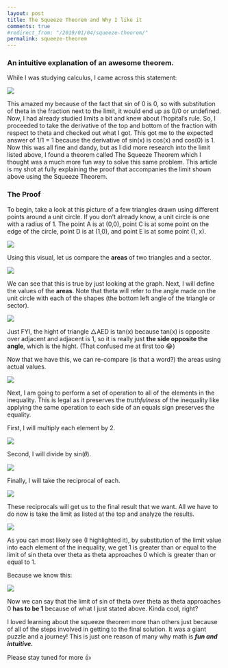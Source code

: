 ```yaml
---
layout: post
title: The Squeeze Theorem and Why I like it
comments: true
#redirect_from: "/2019/01/04/squeeze-theorem/"
permalink: squeeze-theorem
---
```


### An intuitive explanation of an awesome theorem.

While I was studying calculus, I came across this statement:

![](https://cdn-images-1.medium.com/max/1600/1*6M5iBz9leOQcSToSpYXuiw.png)

This amazed my because of the fact that sin of 0 is 0, so with substitution of theta in the fraction next to the limit, it would end up as 0/0 or undefined. Now, I had already studied limits a bit and knew about l’hopital’s rule. So, I proceeded to take the derivative of the top and bottom of the fraction with respect to theta and checked out what I got. This got me to the expected answer of 1/1 = 1 because the derivative of sin(x) is cos(x) and cos(0) is 1\. Now this was all fine and dandy, but as I did more research into the limit listed above, I found a theorem called The Squeeze Theorem which I thought was a much more fun way to solve this same problem. This article is my shot at fully explaining the proof that accompanies the limit shown above using the Squeeze Theorem.

### The Proof

To begin, take a look at this picture of a few triangles drawn using different points around a unit circle. If you don’t already know, a unit circle is one with a radius of 1\. The point A is at (0,0), point C is at some point on the edge of the circle, point D is at (1,0), and point E is at some point (1, x).

![](https://cdn-images-1.medium.com/max/1600/1*5gctWhTjU8-tO_15qQccHQ.png)

Using this visual, let us compare the **areas** of two triangles and a sector.

![](https://cdn-images-1.medium.com/max/1600/1*vwNnsrfYYITHCO7Kqb6apA.png)

We can see that this is true by just looking at the graph. Next, I will define the values of the **areas**. Note that theta will refer to the angle made on the unit circle with each of the shapes (the bottom left angle of the triangle or sector).

![](https://cdn-images-1.medium.com/max/1600/1*PUE-FOx6e5mHNLPHDF4dNA.png)

Just FYI, the hight of triangle △AED is tan(x) because tan(x) is opposite over adjacent and adjacent is 1, so it is really just **the side opposite the angle**, which is the hight. (That confused me at first too 😂)

Now that we have this, we can re-compare (is that a word?) the areas using actual values.

![](https://cdn-images-1.medium.com/max/1600/1*PC_QvXnC2osvlTbwwrY6BQ.png)

Next, I am going to perform a set of operation to all of the elements in the inequality. This is legal as it preserves the _truthfulness_ of the inequality like applying the same operation to each side of an equals sign preserves the equality.

First, I will multiply each element by 2.

![](https://cdn-images-1.medium.com/max/1600/1*t-rZhBDwIroK9NgZNDynpw.png)

Second, I will divide by sin(𝜃).

![](https://cdn-images-1.medium.com/max/1600/1*FONG_a5oYxoAAhS-msCvAg.png)

Finally, I will take the reciprocal of each.

![](https://cdn-images-1.medium.com/max/1600/1*KMbGIZ-vL_SX53a_YIGG_A.png)

These reciprocals will get us to the final result that we want. All we have to do now is take the limit as listed at the top and analyze the results.

![](https://cdn-images-1.medium.com/max/1600/1*dxB9v4ZOA3Qq1618sJkp1w.png)

As you can most likely see (I highlighted it), by substitution of the limit value into each element of the inequality, we get 1 is greater than or equal to the limit of sin theta over theta as theta approaches 0 which is greater than or equal to 1.

Because we know this:

![](https://cdn-images-1.medium.com/max/1600/1*vxbYe0Ro35pYnTfpI-FBgA.png)

Now we can say that the limit of sin of theta over theta as theta approaches 0 **has to be 1** because of what I just stated above. Kinda cool, right?

I loved learning about the squeeze theorem more than others just because of all of the steps involved in getting to the final solution. It was a giant puzzle and a journey! This is just one reason of many why math is **_fun and intuitive._**

Please stay tuned for more 👍
